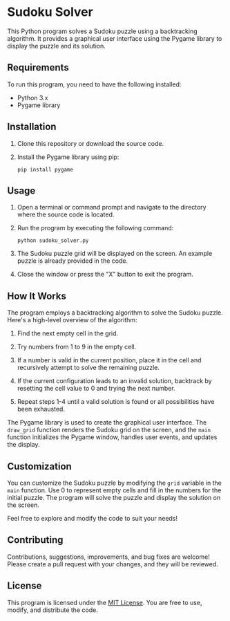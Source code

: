 # Sudoku Solver

This Python program solves a Sudoku puzzle using a backtracking algorithm. It provides a graphical user interface using the Pygame library to display the puzzle and its solution.

## Requirements

To run this program, you need to have the following installed:

- Python 3.x
- Pygame library

## Installation

1. Clone this repository or download the source code.

2. Install the Pygame library using pip:

   ```shell
   pip install pygame
   ```

## Usage

1. Open a terminal or command prompt and navigate to the directory where the source code is located.

2. Run the program by executing the following command:

   ```shell
   python sudoku_solver.py
   ```

3. The Sudoku puzzle grid will be displayed on the screen. An example puzzle is already provided in the code.

4. Close the window or press the "X" button to exit the program.

## How It Works

The program employs a backtracking algorithm to solve the Sudoku puzzle. Here's a high-level overview of the algorithm:

1. Find the next empty cell in the grid.

2. Try numbers from 1 to 9 in the empty cell.

3. If a number is valid in the current position, place it in the cell and recursively attempt to solve the remaining puzzle.

4. If the current configuration leads to an invalid solution, backtrack by resetting the cell value to 0 and trying the next number.

5. Repeat steps 1-4 until a valid solution is found or all possibilities have been exhausted.

The Pygame library is used to create the graphical user interface. The `draw_grid` function renders the Sudoku grid on the screen, and the `main` function initializes the Pygame window, handles user events, and updates the display.

## Customization

You can customize the Sudoku puzzle by modifying the `grid` variable in the `main` function. Use 0 to represent empty cells and fill in the numbers for the initial puzzle. The program will solve the puzzle and display the solution on the screen.

Feel free to explore and modify the code to suit your needs!

## Contributing

Contributions, suggestions, improvements, and bug fixes are welcome! Please create a pull request with your changes, and they will be reviewed.

## License

This program is licensed under the [MIT License](LICENSE). You are free to use, modify, and distribute the code.
